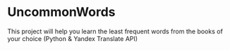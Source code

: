 # UncommonWords
This project will help you learn the least frequent words from the books of your choice (Python &amp; Yandex Translate API)
